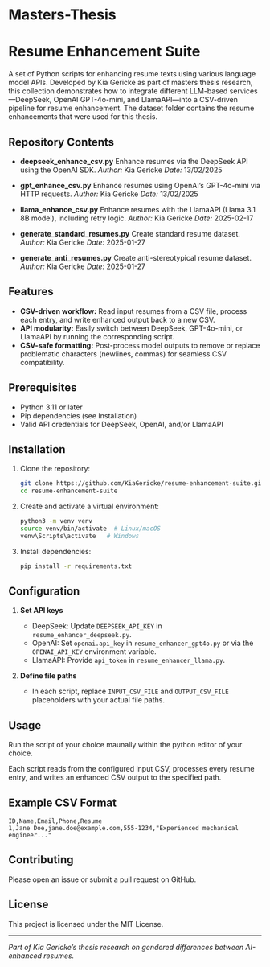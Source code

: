# Masters-Thesis

# Resume Enhancement Suite

A set of Python scripts for enhancing resume texts using various language model APIs. Developed by Kia Gericke as part of masters thesis research, this collection demonstrates how to integrate different LLM-based services—DeepSeek, OpenAI GPT-4o-mini, and LlamaAPI—into a CSV-driven pipeline for resume enhancement. The dataset folder contains the resume enhancements that were used for this thesis.

## Repository Contents

* **deepseek\_enhance\_csv.py**
  Enhance resumes via the DeepSeek API using the OpenAI SDK.
  *Author:* Kia Gericke
  *Date:* 13/02/2025

* **gpt\_enhance\_csv.py**
  Enhance resumes using OpenAI’s GPT-4o-mini via HTTP requests.
  *Author:* Kia Gericke
  *Date:* 13/02/2025

* **llama\_enhance\_csv.py**
  Enhance resumes with the LlamaAPI (Llama 3.1 8B model), including retry logic.
  *Author:* Kia Gericke
  *Date:* 2025-02-17

* **generate\_standard\_resumes.py**
  Create standard resume dataset.
  *Author:* Kia Gericke
  *Date:* 2025-01-27

* **generate\_anti\_resumes.py**
  Create anti-stereotypical resume dataset.
  *Author:* Kia Gericke
  *Date:* 2025-01-27

## Features

* **CSV-driven workflow:**  Read input resumes from a CSV file, process each entry, and write enhanced output back to a new CSV.
* **API modularity:**  Easily switch between DeepSeek, GPT-4o-mini, or LlamaAPI by running the corresponding script.
* **CSV-safe formatting:**  Post-process model outputs to remove or replace problematic characters (newlines, commas) for seamless CSV compatibility.

## Prerequisites

* Python 3.11 or later
* Pip dependencies (see Installation)
* Valid API credentials for DeepSeek, OpenAI, and/or LlamaAPI

## Installation

1. Clone the repository:

   ```bash
   git clone https://github.com/KiaGericke/resume-enhancement-suite.git
   cd resume-enhancement-suite
   ```
2. Create and activate a virtual environment:

   ```bash
   python3 -m venv venv
   source venv/bin/activate  # Linux/macOS
   venv\Scripts\activate   # Windows
   ```
3. Install dependencies:

   ```bash
   pip install -r requirements.txt
   ```

## Configuration

1. **Set API keys**

   * DeepSeek: Update `DEEPSEEK_API_KEY` in `resume_enhancer_deepseek.py`.
   * OpenAI: Set `openai.api_key` in `resume_enhancer_gpt4o.py` or via the `OPENAI_API_KEY` environment variable.
   * LlamaAPI: Provide `api_token` in `resume_enhancer_llama.py`.

2. **Define file paths**

   * In each script, replace `INPUT_CSV_FILE` and `OUTPUT_CSV_FILE` placeholders with your actual file paths.

## Usage

Run the script of your choice maunally within the python editor of your choice.

Each script reads from the configured input CSV, processes every resume entry, and writes an enhanced CSV output to the specified path.

## Example CSV Format

```csv
ID,Name,Email,Phone,Resume
1,Jane Doe,jane.doe@example.com,555-1234,"Experienced mechanical engineer..."
```

## Contributing

Please open an issue or submit a pull request on GitHub.

## License

This project is licensed under the MIT License.

---

*Part of Kia Gericke’s thesis research on gendered differences between AI-enhanced resumes.*

